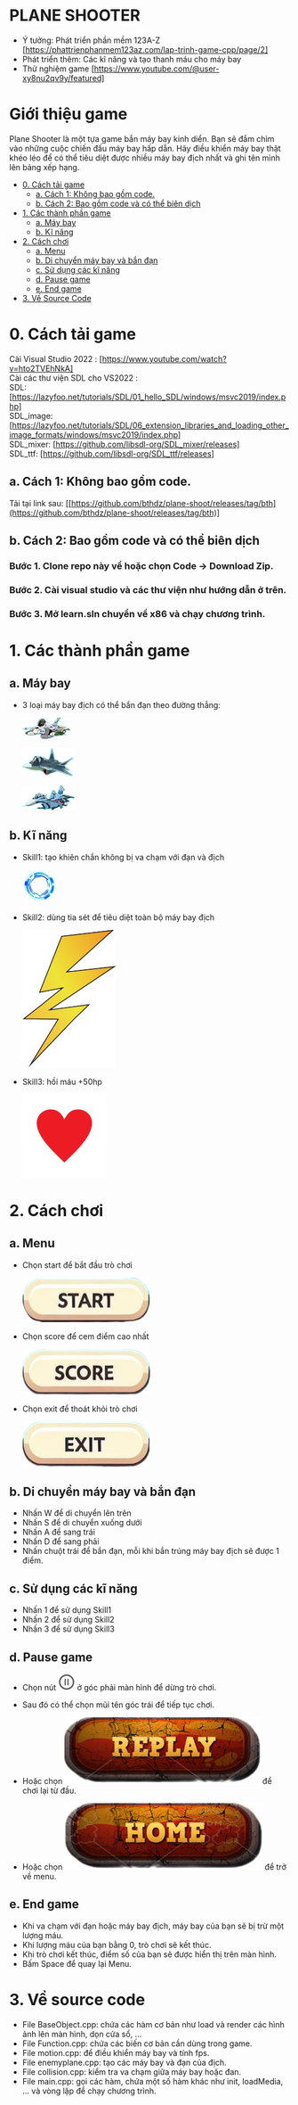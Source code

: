 # PLANE SHOOTER
- Ý tưởng: Phát triển phần mềm 123A-Z  [https://phattrienphanmem123az.com/lap-trinh-game-cpp/page/2]
- Phát triển thêm: Các kĩ năng và tạo thanh máu cho máy bay
- Thử nghiệm game [https://www.youtube.com/@user-xy8nu2qv9y/featured]
# Giới thiệu game
Plane Shooter là một tựa game bắn máy bay kinh diển. Bạn sẽ đắm chìm vào những cuộc chiến đấu máy bay hấp dẫn. Hãy điều khiển máy bay thật khéo léo để có thể tiêu diệt được nhiều máy bay địch nhất và ghi tên mình lên bảng xếp hạng. 
- [0. Cách tải game](#0-cách-tải-game)
    * [a. Cách 1: Không bao gồm code.](#a-cách-1-không-bao-gồm-code)
    * [b. Cách 2: Bao gồm code và có thể biên dịch](#b-cách-2-bao-gồm-code-và-có-thể-biên-dịch)
- [1. Các thành phần game](#1-các-thành-phần-game)
    * [a. Máy bay](#a-máy-bay)
    * [b. Kĩ năng](#b-kĩ-năng)
- [2. Cách chơi](#1-cách-chơi)
    * [a. Menu](#a-menu)
    * [b. Di chuyển máy bay và bắn đạn](#b-di-chuyển-máy-bay-và-bắn-đạn)
    * [c. Sử dụng các kĩ năng](#c-sử-dụng-các-kĩ-năng)
    * [d. Pause game](#d-pause-game)
    * [e. End game](#e-end-game)
- [3. Về Source Code](#3-về-source-code)
# 0. Cách tải game
   Cài Visual Studio 2022 : [https://www.youtube.com/watch?v=hto2TVEhNkA]  
   Cài các thư viện SDL cho VS2022 :  
   SDL: [https://lazyfoo.net/tutorials/SDL/01_hello_SDL/windows/msvc2019/index.php]  
   SDL_image: [https://lazyfoo.net/tutorials/SDL/06_extension_libraries_and_loading_other_image_formats/windows/msvc2019/index.php]  
   SDL_mixer: [https://github.com/libsdl-org/SDL_mixer/releases]  
   SDL_ttf: [https://github.com/libsdl-org/SDL_ttf/releases]  
##  a. Cách 1: Không bao gồm code.
   Tải tại link sau: [[https://github.com/bthdz/plane-shoot/releases/tag/bth](https://github.com/bthdz/plane-shoot/releases/tag/bth)]
## b. Cách 2: Bao gồm code và có thể biên dịch  
### Bước 1. Clone repo này về hoặc chọn Code -> Download Zip.  
### Bước 2. Cài visual studio và các thư viện như hướng dẫn ở trên.
### Bước 3. Mở learn.sln chuyển về x86 và chạy chương trình.  

# 1. Các thành phần game
## a. Máy bay  
- 3 loại máy bay địch có thể bắn đạn theo đường thẳng:
       
  ![image](learn/image/plane1.png)
  
  ![image](learn/image/plane2.png)
  
  ![image](learn/image/plane3.png)
  
## b. Kĩ năng  
- Skill1: tạo khiên chắn không bị va chạm với đạn và địch

  ![image](learn/image/khien.png)

- Skill2: dùng tia sét để tiêu diệt toàn bộ máy bay địch

  ![image](learn/image/lightning4.png)

- Skill3: hồi máu +50hp  

  ![image](learn/image/heart.png)

# 2. Cách chơi  
## a. Menu
- Chọn start để bắt đầu trò chơi

  ![image](learn/image/start.png)

- Chọn score để cem điểm cao nhất

  ![image](learn/image/score.png)

- Chọn exit để thoát khỏi trò chơi

  ![image](learn/image/exit.png)

## b. Di chuyển máy bay và bắn đạn  
- Nhấn W để di chuyển lên trên
- Nhấn S để di chuyển xuống dưới
- Nhấn A để sang trái
- Nhấn D để sang phải
- Nhấn chuột trái để bắn đạn, mỗi khi bắn trúng máy bay địch sẽ được 1 điểm.

## c. Sử dụng các kĩ năng  
- Nhấn 1 để sử dụng Skill1
- Nhấn 2 để sử dụng Skill2
- Nhấn 3 để sử dụng Skill3

## d. Pause game  
- Chọn nút ![image](learn/image/pause.png) ở góc phải màn hình để dừng trò chơi.
  
- Sau đó có thể chọn mũi tên góc trái để tiếp tục chơi.

- Hoặc chọn ![image](learn/image/replay.png) để chơi lại từ đầu.

- Hoặc chọn ![image](learn/image/home.png) để trở về menu.

## e. End game
- Khi va chạm với đạn hoặc máy bay địch, máy bay của bạn sẽ bị trừ một lượng máu.
- Khi lượng máu của bạn bằng 0, trò chơi sẽ kết thúc.
- Khi trò chơi kết thúc, điểm số của bạn sẽ được hiển thị trên màn hình.
- Bấm Space để quay lại Menu.

# 3. Về source code  
- File BaseObject.cpp: chứa các hàm cơ bản như load và render các hình ảnh lên màn hình, dọn cửa sổ, ...
- File Function.cpp: chứa các biến cơ bản cần dùng trong game.
- File motion.cpp: để điều khiển máy bay và tính fps.
- File enemyplane.cpp: tạo các máy bay và đạn của địch.
- File collision.cpp: kiểm tra va chạm giữa máy bay hoặc đan.
- File main.cpp: gọi các hàm, chứa một số hàm khác như init, loadMedia, ... và vòng lặp để chạy chương trình.


